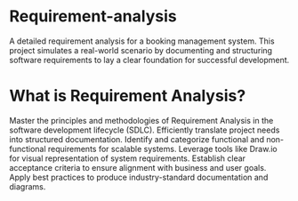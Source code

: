 # Requirement-analysis
A detailed requirement analysis for a booking management system. This project simulates a real-world scenario by documenting and structuring software requirements to lay a clear foundation for successful development.
# What is Requirement Analysis?
Master the principles and methodologies of Requirement Analysis in the software development lifecycle (SDLC).
Efficiently translate project needs into structured documentation.
Identify and categorize functional and non-functional requirements for scalable systems.
Leverage tools like Draw.io for visual representation of system requirements.
Establish clear acceptance criteria to ensure alignment with business and user goals.
Apply best practices to produce industry-standard documentation and diagrams.
